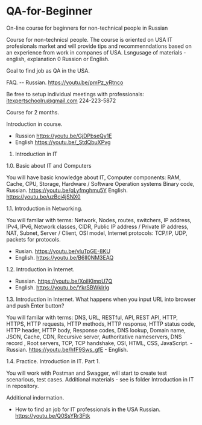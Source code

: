 # QA-for-Beginner
On-line course for beginners for non-technical people in Russian

Course for non-technicsl people. The course is oriented on USA IT profesionals market and will provide tips and recommenndations based on an experience from work in companes of USA. Lsngusage of materials - english, explanation 0 Russion or English.

Goal to find job as QA in the USA.

FAQ. 
 -- Russian. https://youtu.be/pmPz_yRtnco
 
Be free to setup individual meetings with professionals: itexpertschoolru@gmail.com
224-223-5872


Course for 2 months.

Introduction in course. 
 - Russion https://youtu.be/GjDPbseQy1E
 - English https://youtu.be/_StdQbuXPvg


1. Introduction in IT 

1.0. Basic about IT and Computers

You will have basic knowledge about 
  IT,
  Computer components: RAM, Cache, CPU, Storage,
  Hardware / Software
  Operation systems
  Binary code,
 Russian. https://youtu.be/qLyfmghmu5Y
 English. https://youtu.be/uzBci4jSNX0
 
1.1. Introduction in Networking. 

You will familar with terms: 
    Network,
    Nodes, routes, switchers,
    IP address, IPv4, IPv6,
    Network classes,
    CIDR,
    Public IP address / Private IP address,
    NAT,
    Subnet,
    Server / Client,
    OSI model,
    Internet protocols: TCP/IP, UDP,
    packets for protocols.
 - Rusian. https://youtu.be/vluTpGE-8KU
 - English. https://youtu.be/B6II0NM3EAQ
 
1.2. Introduction in Internet.
  - Russian. https://youtu.be/XoilKImpU7Q
  - English. https://youtu.be/YkrSBWklrlg

1.3. Introduction in Internet. What happens when you input URL into browser and push Enter button?

You will familar with terms: 
    DNS, URL, RESTful, API, REST API, HTTP, HTTPS, HTTP requests, HTTP methods, HTTP response, HTTP status code, HTTP header, HTTP body, Response codes,
    DNS lookup, Domain name, JSON, Cache, CDN, Recursive server, Authoritative nameservers, DNS record , Root servers, TCP, TCP handshake, OSI, HTML, CSS,     JavaScript.
    - Russian. https://youtu.be/hfF9Sws_gfE
    - English. 
    
1.4. Practice. Introduction in IT. Part 1. 

You will work with Postman and Swagger, will start to create test scenarious, test cases. 
   Additional materials - see is folder Introduction in IT in repository. 

  
Additional indormation.
 - How to find an job for IT professionals in the USA Russian. https://youtu.be/Q0SsYRr3Ftk
 





